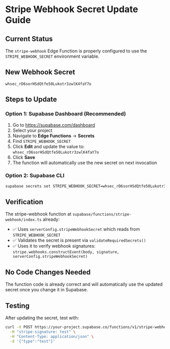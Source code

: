 # Stripe Webhook Secret Update Guide

## Current Status
The `stripe-webhook` Edge Function is properly configured to use the `STRIPE_WEBHOOK_SECRET` environment variable.

## New Webhook Secret
```
whsec_rD6sorHSdQtfe50Lukotr3zwlK4faY7o
```

## Steps to Update

### Option 1: Supabase Dashboard (Recommended)
1. Go to https://supabase.com/dashboard
2. Select your project
3. Navigate to **Edge Functions** → **Secrets**
4. Find `STRIPE_WEBHOOK_SECRET`
5. Click **Edit** and update the value to: `whsec_rD6sorHSdQtfe50Lukotr3zwlK4faY7o`
6. Click **Save**
7. The function will automatically use the new secret on next invocation

### Option 2: Supabase CLI
```bash
supabase secrets set STRIPE_WEBHOOK_SECRET=whsec_rD6sorHSdQtfe50Lukotr3zwlK4faY7o
```

## Verification
The stripe-webhook function at `supabase/functions/stripe-webhook/index.ts` already:
- ✅ Uses `serverConfig.stripeWebhookSecret` which reads from `STRIPE_WEBHOOK_SECRET`
- ✅ Validates the secret is present via `validateRequiredSecrets()`
- ✅ Uses it to verify webhook signatures: `stripe.webhooks.constructEvent(body, signature, serverConfig.stripeWebhookSecret)`

## No Code Changes Needed
The function code is already correct and will automatically use the updated secret once you change it in Supabase.

## Testing
After updating the secret, test with:
```bash
curl -X POST https://your-project.supabase.co/functions/v1/stripe-webhook \
  -H "stripe-signature: test" \
  -H "Content-Type: application/json" \
  -d '{"type":"test"}'
```
